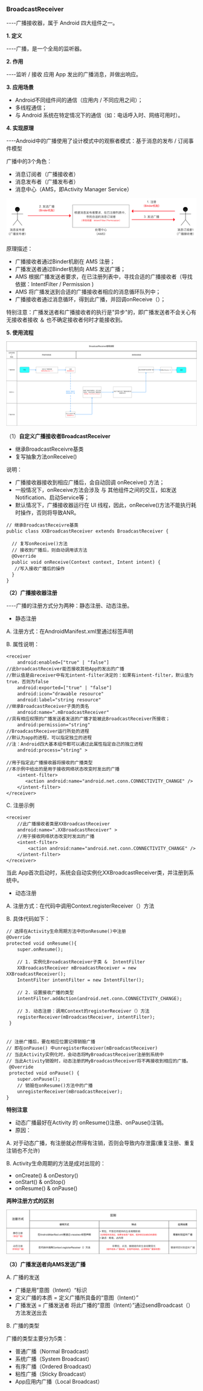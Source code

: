 ### BroadcastReceiver
----广播接收器，属于 Android 四大组件之一。

**1. 定义**

----广播，是一个全局的监听器。

**2. 作用**

----监听 / 接收 应用 App 发出的广播消息，并做出响应。

**3. 应用场景**
- Android不同组件间的通信（应用内 / 不同应用之间）；
- 多线程通信；
- 与 Android 系统在特定情况下的通信（如：电话呼入时、网络可用时）。

**4. 实现原理**

----Android中的广播使用了设计模式中的观察者模式：基于消息的发布 / 订阅事件模型

广播中的3个角色：
- 消息订阅者（广播接收者）
- 消息发布者（广播发布者）
- 消息中心（AMS，即Activity Manager Service）

![image](https://github.com/zhaoqingyue/ZQYAndroidNotes/blob/master/component/img/broadcast0.png)

原理描述：

- 广播接收者通过Binder机剧在 AMS 注册；
- 广播发送者通过Binder机制向 AMS 发送广播；
- AMS 根据广播发送者要求，在已注册列表中，寻找合适的广播接收者（导找依据：IntentFilter / Permission ) 
- AMS 将广播发送到合适的广播接收者相应的消息循环队列中；
- 广播接收者通过消息循环，得到此广播，并回调onReceive（）；

特别注意：广播发送者和广播接收者的执行是"异步"的，即广播发送者不会关心有无接收者接收 ＆ 也不确定接收者何时才能接收到。

**5. 使用流程**

![image](https://github.com/zhaoqingyue/ZQYAndroidNotes/blob/master/component/img/broadcast1.png)

（1）**自定义广播接收者BroadcastReceiver**
- 继承BroadcastReceivre基类
- 复写抽象方法onReceive()

说明：
- 广播接收器接收到相应广播后，会自动回调 onReceive() 方法；
- 一般情况下，onReceive方法会涉及 与 其他组件之间的交互，如发送Notification、启动Service等；
- 默认情况下，广播接收器运行在 UI 线程，因此，onReceive()方法不能执行耗时操作，否则将导致ANR。

```
// 继承BroadcastReceivre基类
public class XXBroadcastReceiver extends BroadcastReceiver {

  // 复写onReceive()方法
  // 接收到广播后，则自动调用该方法
  @Override
  public void onReceive(Context context, Intent intent) {
   //写入接收广播后的操作
  }
}
```

**（2）广播接收器注册**

----广播的注册方式分为两种：静态注册、动态注册。

- 静态注册

A. 注册方式：在AndroidManifest.xml里通过<receive>标签声明

B. 属性说明：

```
<receiver 
    android:enabled=["true" | "false"]
//此broadcastReceiver能否接收其他App的发出的广播
//默认值是由receiver中有无intent-filter决定的：如果有intent-filter，默认值为true，否则为false
    android:exported=["true" | "false"]
    android:icon="drawable resource"
    android:label="string resource"
//继承BroadcastReceiver子类的类名
    android:name=".mBroadcastReceiver"
//具有相应权限的广播发送者发送的广播才能被此BroadcastReceiver所接收；
    android:permission="string"
//BroadcastReceiver运行所处的进程
//默认为app的进程，可以指定独立的进程
//注：Android四大基本组件都可以通过此属性指定自己的独立进程
    android:process="string" >

//用于指定此广播接收器将接收的广播类型
//本示例中给出的是用于接收网络状态改变时发出的广播
    <intent-filter>
       <action android:name="android.net.conn.CONNECTIVITY_CHANGE" />
    </intent-filter>
</receiver>
```
C. 注册示例

```
<receiver 
    //此广播接收者类是XXBroadcastReceiver
    android:name=".XXBroadcastReceiver" >
    //用于接收网络状态改变时发出的广播
    <intent-filter>
        <action android:name="android.net.conn.CONNECTIVITY_CHANGE" />
    </intent-filter>
</receiver>
```
当此 App首次启动时，系统会自动实例化XXBroadcastReceiver类，并注册到系统中。

- 动态注册

A. 注册方式：在代码中调用Context.registerReceiver（）方法

B. 具体代码如下：

```
// 选择在Activity生命周期方法中的onResume()中注册
@Override
protected void onResume(){
    super.onResume();

    // 1. 实例化BroadcastReceiver子类 &  IntentFilter
    XXBroadcastReceiver mBroadcastReceiver = new XXBroadcastReceiver();
    IntentFilter intentFilter = new IntentFilter();

    // 2. 设置接收广播的类型
    intentFilter.addAction(android.net.conn.CONNECTIVITY_CHANGE);

    // 3. 动态注册：调用Context的registerReceiver（）方法
    registerReceiver(mBroadcastReceiver, intentFilter);
 }


// 注册广播后，要在相应位置记得销毁广播
// 即在onPause() 中unregisterReceiver(mBroadcastReceiver)
// 当此Activity实例化时，会动态将MyBroadcastReceiver注册到系统中
// 当此Activity销毁时，动态注册的MyBroadcastReceiver将不再接收到相应的广播。
 @Override
 protected void onPause() {
    super.onPause();
    // 销毁在onResume()方法中的广播
    unregisterReceiver(mBroadcastReceiver);
}
```

**特别注意**

- 动态广播最好在Activity 的 onResume()注册、onPause()注销。
- 原因：

A. 对于动态广播，有注册就必然得有注销，否则会导致内存泄露(重复注册、重复注销也不允许)

B. Activity生命周期的方法是成对出现的：
- onCreate() & onDestory()
- onStart() & onStop()
- onResume() & onPause()

**两种注册方式的区别**

![image](https://github.com/zhaoqingyue/ZQYAndroidNotes/blob/master/component/img/broadcast2.png)

**（3）广播发送者向AMS发送广播**

A. 广播的发送
- 广播是用”意图（Intent）“标识
- 定义广播的本质 = 定义广播所具备的“意图（Intent）”
- 广播发送 = 广播发送者 将此广播的“意图（Intent）”通过sendBroadcast（）方法发送出去

B. 广播的类型

广播的类型主要分为5类：

- 普通广播（Normal Broadcast）
- 系统广播（System Broadcast）
- 有序广播（Ordered Broadcast）
- 粘性广播（Sticky Broadcast）
- App应用内广播（Local Broadcast）

